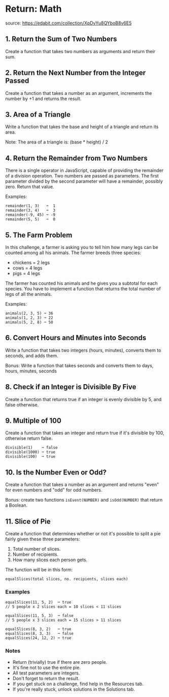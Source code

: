 # Return: Math

source: https://edabit.com/collection/XpDvYu8QYboB8v6E5

## 1. Return the Sum of Two Numbers

Create a function that takes two numbers as arguments and return their sum.

## 2. Return the Next Number from the Integer Passed

Create a function that takes a number as an argument, increments the number by +1 and returns the result.

## 3. Area of a Triangle

Write a function that takes the base and height of a triangle and return its area.

Note: The area of a triangle is: (base * height) / 2

## 4. Return the Remainder from Two Numbers

There is a single operator in JavaScript, capable of providing the remainder of a division operation. Two numbers are passed as parameters. The first parameter divided by the second parameter will have a remainder, possibly zero. Return that value.

Examples:
```
remainder(1, 3)   ➞  1
remainder(3, 4)   ➞  3
remainder(-9, 45) ➞ -9
remainder(5, 5)   ➞  0
```

## 5. The Farm Problem

In this challenge, a farmer is asking you to tell him how many legs can be counted among all his animals. The farmer breeds three species:

- chickens = 2 legs
- cows = 4 legs
- pigs = 4 legs

The farmer has counted his animals and he gives you a subtotal for each species. You have to implement a function that returns the total number of legs of all the animals.

Examples:
```
animals(2, 3, 5) ➞ 36
animals(1, 2, 3) ➞ 22
animals(5, 2, 8) ➞ 50
```

## 6. Convert Hours and Minutes into Seconds

Write a function that takes two integers (hours, minutes), converts them to seconds, and adds them.

Bonus: Write a function that takes seconds and converts them to days, hours, minutes, seconds

## 8. Check if an Integer is Divisible By Five

Create a function that returns true if an integer is evenly divisible by 5, and false otherwise.

## 9. Multiple of 100

Create a function that takes an integer and return true if it's divisible by 100, otherwise return false.

```
divisible(1)    ➞ false
divisible(1000) ➞ true
divisible(100)  ➞ true
```

## 10. Is the Number Even or Odd?

Create a function that takes a number as an argument and returns "even" for even numbers and "odd" for odd numbers.

Bonus: create two functions `isEvent(NUMBER)` and `isOdd(NUMBER)` that return a Boolean.

## 11. Slice of Pie

Create a function that determines whether or not it's possible to split a pie fairly given these three parameters:

1. Total number of slices.
2. Number of recipients.
3. How many slices each person gets.

The function will be in this form:

`equalSlices(total slices, no. recipients, slices each)`

### Examples

```
equalSlices(11, 5, 2)  ➞ true
// 5 people x 2 slices each = 10 slices < 11 slices

equalSlices(11, 5, 3)  ➞ false
// 5 people x 3 slices each = 15 slices > 11 slices

equalSlices(8, 3, 2)   ➞ true
equalSlices(8, 3, 3)   ➞ false
equalSlices(24, 12, 2) ➞ true

```

### Notes
- Return (trivially) true if there are zero people.
- It's fine not to use the entire pie.
- All test parameters are integers.
- Don't forget to return the result.
- If you get stuck on a challenge, find help in the Resources tab.
- If you're really stuck, unlock solutions in the Solutions tab.
